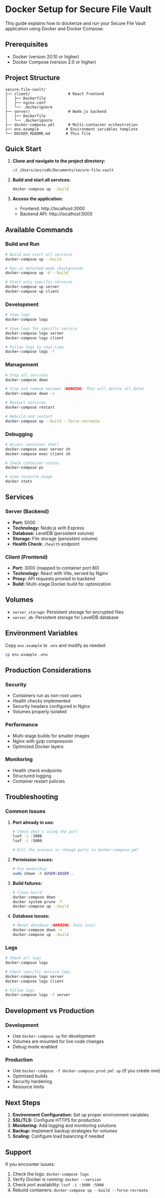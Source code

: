 # Docker Setup for Secure File Vault

This guide explains how to dockerize and run your Secure File Vault application using Docker and Docker Compose.

## Prerequisites

- Docker (version 20.10 or higher)
- Docker Compose (version 2.0 or higher)

## Project Structure

```
secure-file-vault/
├── client/                 # React frontend
│   ├── Dockerfile
│   ├── nginx.conf
│   └── .dockerignore
├── server/                 # Node.js backend
│   ├── Dockerfile
│   └── .dockerignore
├── docker-compose.yml      # Multi-container orchestration
├── env.example            # Environment variables template
└── DOCKER_README.md       # This file
```

## Quick Start

1. **Clone and navigate to the project directory:**
   ```bash
   cd /Users/anirudh/Documents/secure-file-vault
   ```

2. **Build and start all services:**
   ```bash
   docker-compose up --build
   ```

3. **Access the application:**
   - Frontend: http://localhost:3000
   - Backend API: http://localhost:5000

## Available Commands

### Build and Run
```bash
# Build and start all services
docker-compose up --build

# Run in detached mode (background)
docker-compose up -d --build

# Start only specific services
docker-compose up server
docker-compose up client
```

### Development
```bash
# View logs
docker-compose logs

# View logs for specific service
docker-compose logs server
docker-compose logs client

# Follow logs in real-time
docker-compose logs -f
```

### Management
```bash
# Stop all services
docker-compose down

# Stop and remove volumes (WARNING: This will delete all data)
docker-compose down -v

# Restart services
docker-compose restart

# Rebuild and restart
docker-compose up --build --force-recreate
```

### Debugging
```bash
# Access container shell
docker-compose exec server sh
docker-compose exec client sh

# Check container status
docker-compose ps

# View resource usage
docker stats
```

## Services

### Server (Backend)
- **Port:** 5000
- **Technology:** Node.js with Express
- **Database:** LevelDB (persistent volume)
- **Storage:** File storage (persistent volume)
- **Health Check:** `/health` endpoint

### Client (Frontend)
- **Port:** 3000 (mapped to container port 80)
- **Technology:** React with Vite, served by Nginx
- **Proxy:** API requests proxied to backend
- **Build:** Multi-stage Docker build for optimization

## Volumes

- `server_storage`: Persistent storage for encrypted files
- `server_db`: Persistent storage for LevelDB database

## Environment Variables

Copy `env.example` to `.env` and modify as needed:
```bash
cp env.example .env
```

## Production Considerations

### Security
- Containers run as non-root users
- Health checks implemented
- Security headers configured in Nginx
- Volumes properly isolated

### Performance
- Multi-stage builds for smaller images
- Nginx with gzip compression
- Optimized Docker layers

### Monitoring
- Health check endpoints
- Structured logging
- Container restart policies

## Troubleshooting

### Common Issues

1. **Port already in use:**
   ```bash
   # Check what's using the port
   lsof -i :3000
   lsof -i :5000
   
   # Kill the process or change ports in docker-compose.yml
   ```

2. **Permission issues:**
   ```bash
   # Fix ownership
   sudo chown -R $USER:$USER .
   ```

3. **Build failures:**
   ```bash
   # Clean build
   docker-compose down
   docker system prune -f
   docker-compose up --build
   ```

4. **Database issues:**
   ```bash
   # Reset database (WARNING: Data loss)
   docker-compose down -v
   docker-compose up --build
   ```

### Logs
```bash
# Check all logs
docker-compose logs

# Check specific service logs
docker-compose logs server
docker-compose logs client

# Follow logs
docker-compose logs -f server
```

## Development vs Production

### Development
- Use `docker-compose up` for development
- Volumes are mounted for live code changes
- Debug mode enabled

### Production
- Use `docker-compose -f docker-compose.prod.yml up` (if you create one)
- Optimized builds
- Security hardening
- Resource limits

## Next Steps

1. **Environment Configuration:** Set up proper environment variables
2. **SSL/TLS:** Configure HTTPS for production
3. **Monitoring:** Add logging and monitoring solutions
4. **Backup:** Implement backup strategies for volumes
5. **Scaling:** Configure load balancing if needed

## Support

If you encounter issues:
1. Check the logs: `docker-compose logs`
2. Verify Docker is running: `docker --version`
3. Check port availability: `lsof -i :3000 :5000`
4. Rebuild containers: `docker-compose up --build --force-recreate`
